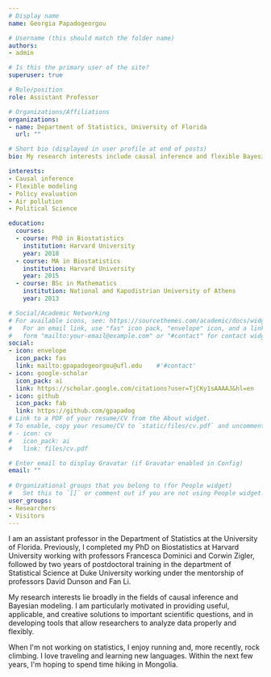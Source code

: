 ```yaml
---
# Display name
name: Georgia Papadogeorgou

# Username (this should match the folder name)
authors:
- admin

# Is this the primary user of the site?
superuser: true

# Role/position
role: Assistant Professor

# Organizations/Affiliations
organizations:
- name: Department of Statistics, University of Florida
  url: ""

# Short bio (displayed in user profile at end of posts)
bio: My research interests include causal inference and flexible Bayesian modeling.

interests:
- Causal inference
- Flexible modeling
- Policy evaluation
- Air pollution
- Political Science

education:
  courses:
  - course: PhD in Biostatistics
    institution: Harvard University
    year: 2018
  - course: MA in Biostatistics
    institution: Harvard University
    year: 2015
  - course: BSc in Mathematics
    institution: National and Kapodistrian University of Athens
    year: 2013

# Social/Academic Networking
# For available icons, see: https://sourcethemes.com/academic/docs/widgets/#icons
#   For an email link, use "fas" icon pack, "envelope" icon, and a link in the
#   form "mailto:your-email@example.com" or "#contact" for contact widget.
social:
- icon: envelope
  icon_pack: fas
  link: mailto:gpapadogeorgou@ufl.edu    #'#contact'
- icon: google-scholar
  icon_pack: ai
  link: https://scholar.google.com/citations?user=TjCKy1sAAAAJ&hl=en
- icon: github
  icon_pack: fab
  link: https://github.com/gpapadog
# Link to a PDF of your resume/CV from the About widget.
# To enable, copy your resume/CV to `static/files/cv.pdf` and uncomment the lines below.  
# - icon: cv
#   icon_pack: ai
#   link: files/cv.pdf

# Enter email to display Gravatar (if Gravatar enabled in Config)
email: ""
  
# Organizational groups that you belong to (for People widget)
#   Set this to `[]` or comment out if you are not using People widget.  
user_groups:
- Researchers
- Visitors
---
```


I am an assistant professor in the Department of Statistics at the University of Florida. Previously, I completed my PhD on Biostatistics at Harvard University working with professors Francesca Dominici and Corwin Zigler, followed by two years of postdoctoral training in the department of Statistical Science at Duke University working under the mentorship of professors David Dunson and Fan Li.

My research interests lie broadly in the fields of causal inference and Bayesian modeling.
I am particularly motivated in providing useful, applicable, and creative solutions to important scientific questions, and in developing tools that allow researchers to analyze data properly and flexibly.

When I'm not working on statistics, I enjoy running and, more recently, rock climbing.
I love traveling and learning new languages. Within the next few years, I'm hoping to spend time hiking in Mongolia.
